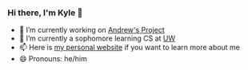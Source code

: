 ### Hi there, I'm Kyle 👋

- 🔭 I’m currently working on [Andrew's Project](https://github.com/kylemumma/andrews-projects)
- 🌱 I’m currently a sophomore learning CS at [UW](https://www.cs.washington.edu/)
- 📫 Here is [my personal website](https://kylemumma.github.io/) if you want to learn more about me
- 😄 Pronouns: he/him
